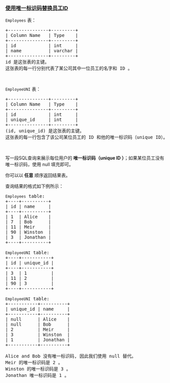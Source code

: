 ### [使用唯一标识码替换员工ID](https://leetcode-cn.com/problems/replace-employee-id-with-the-unique-identifier)

<p><code>Employees</code> 表：</p>

<pre>
+---------------+---------+
| Column Name   | Type    |
+---------------+---------+
| id            | int     |
| name          | varchar |
+---------------+---------+
id 是这张表的主键。
这张表的每一行分别代表了某公司其中一位员工的名字和 ID 。
</pre>

<p>&nbsp;</p>

<p><code>EmployeeUNI</code>&nbsp;表：</p>

<pre>
+---------------+---------+
| Column Name   | Type    |
+---------------+---------+
| id            | int     |
| unique_id     | int     |
+---------------+---------+
(id, unique_id) 是这张表的主键。
这张表的每一行包含了该公司某位员工的 ID 和他的唯一标识码（unique ID）。
</pre>

<p>&nbsp;</p>

<p>写一段SQL查询来展示每位用户的<strong> 唯一标识码（unique ID ）</strong>；如果某位员工没有唯一标识码，使用 null 填充即可。</p>

<p>你可以以<strong> 任意</strong> 顺序返回结果表。</p>

<p>查询结果的格式如下例所示：</p>

<pre>
<code>Employees</code> table:
+----+----------+
| id | name     |
+----+----------+
| 1  | Alice    |
| 7  | Bob      |
| 11 | Meir     |
| 90 | Winston  |
| 3  | Jonathan |
+----+----------+

<code>EmployeeUNI</code> table:
+----+-----------+
| id | unique_id |
+----+-----------+
| 3  | 1         |
| 11 | 2         |
| 90 | 3         |
+----+-----------+

<code>EmployeeUNI</code> table:
+-----------+----------+
| unique_id | name     |
+-----------+----------+
| null      | Alice    |
| null      | Bob      |
| 2         | Meir     |
| 3         | Winston  |
| 1         | Jonathan |
+-----------+----------+

Alice and Bob 没有唯一标识码, 因此我们使用 null 替代。
Meir 的唯一标识码是 2 。
Winston 的唯一标识码是 3 。
Jonathan 唯一标识码是 1 。
</pre>
